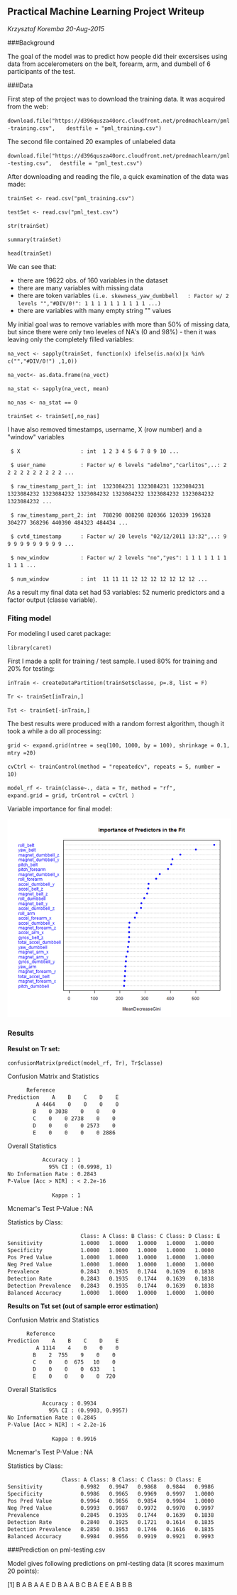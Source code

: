 Practical Machine Learning Project Writeup
------------------------------------------
*Krzysztof Koremba 20-Aug-2015*


###Background

The goal of the model was to predict how people did their excersises using data from accelerometers on the belt, forearm, arm, and dumbell of 6 participants of the test.



###Data


First step of the project was to download the training data. It was acquired from the web:  

`download.file("https://d396qusza40orc.cloudfront.net/predmachlearn/pml-training.csv",`
`	destfile = "pml_training.csv")`

The second file contained 20 examples of unlabeled data
 
`download.file("https://d396qusza40orc.cloudfront.net/predmachlearn/pml-testing.csv",` 
`	destfile = "pml_test.csv")  `

After downloading and reading the file, a quick examination of the data was made:  

`trainSet <- read.csv("pml_training.csv")  `

`testSet <- read.csv("pml_test.csv")  `

`str(trainSet)  `

`summary(trainSet)  `

`head(trainSet)  `

We can see that:

  * there are 19622 obs. of  160 variables in the dataset
  * there are many variables with missing data
  * there are token variables 
  `(i.e. skewness_yaw_dumbbell   : Factor w/ 2 levels "","#DIV/0!": 1 1 1 1 1 1 1 1 1 1 ...) `
  *  there are variables with many empty string "" values

My initial goal was to remove variables with more than 50% of missing data, but since there were only two leveles of NA's (0 and 98%) - then it was leaving only the completely filled variables:

`na_vect <- sapply(trainSet, function(x) ifelse(is.na(x)|x %in% c("","#DIV/0!") ,1,0))`

`na_vect<- as.data.frame(na_vect)`

`na_stat <- sapply(na_vect, mean)`

`no_nas <- na_stat == 0`

`trainSet <- trainSet[,no_nas]`

I have also removed timestamps, username, X (row number) and a "window" variables

` $ X                   : int  1 2 3 4 5 6 7 8 9 10 ...`

` $ user_name           : Factor w/ 6 levels "adelmo","carlitos",..: 2 2 2 2 2 2 2 2 2 2 ...`

` $ raw_timestamp_part_1: int  1323084231 1323084231 1323084231 1323084232 1323084232 1323084232 1323084232 1323084232 1323084232 1323084232 ...`

` $ raw_timestamp_part_2: int  788290 808298 820366 120339 196328 304277 368296 440390 484323 484434 ...`

` $ cvtd_timestamp      : Factor w/ 20 levels "02/12/2011 13:32",..: 9 9 9 9 9 9 9 9 9 9 ...`

` $ new_window          : Factor w/ 2 levels "no","yes": 1 1 1 1 1 1 1 1 1 1 ...`

` $ num_window          : int  11 11 11 12 12 12 12 12 12 12 ...`

As a result my final data set had 53 variables: 52 numeric predictors and a factor output (classe variable).

### Fiting model

For modeling I used caret package:

`library(caret)`

First I made a split for training / test sample. I used 80% for training and 20% for testing:

`inTrain <- createDataPartition(trainSet$classe, p=.8, list = F)`

`Tr <- trainSet[inTrain,]  `

`Tst <- trainSet[-inTrain,]`


The best results were produced with a random forrest algorithm, though it took a while a do all processing:

`grid <- expand.grid(ntree = seq(100, 1000, by = 100), shrinkage = 0.1, mtry =20)`

`cvCtrl <- trainControl(method = "repeatedcv", repeats = 5, number = 10)`

`model_rf <- train(classe~., data = Tr, method = "rf", `
 `                 expand.grid = grid, trControl = cvCtrl )`




Variable importance for final model:

![Variable importance for final model](Rplot01.png)
### Results

**Resulst on Tr set:**

`confusionMatrix(predict(model_rf, Tr), Tr$classe)`

Confusion Matrix and Statistics

          Reference
	Prediction    A    B    C    D    E
        	 A 4464    0    0    0    0
         	B    0 3038    0    0    0
         	C    0    0 2738    0    0
         	D    0    0    0 2573    0
         	E    0    0    0    0 2886

Overall Statistics
                                     
               Accuracy : 1          
                 95% CI : (0.9998, 1)
    No Information Rate : 0.2843     
    P-Value [Acc > NIR] : < 2.2e-16  
                                     
                  Kappa : 1          
 Mcnemar's Test P-Value : NA         

Statistics by Class:

                           Class: A Class: B Class: C Class: D Class: E
	Sensitivity            1.0000   1.0000   1.0000   1.0000   1.0000
	Specificity            1.0000   1.0000   1.0000   1.0000   1.0000
	Pos Pred Value         1.0000   1.0000   1.0000   1.0000   1.0000
	Neg Pred Value         1.0000   1.0000   1.0000   1.0000   1.0000
	Prevalence             0.2843   0.1935   0.1744   0.1639   0.1838
	Detection Rate         0.2843   0.1935   0.1744   0.1639   0.1838
	Detection Prevalence   0.2843   0.1935   0.1744   0.1639   0.1838
	Balanced Accuracy      1.0000   1.0000   1.0000   1.0000   1.0000

**Results on Tst set (out of sample error estimation)**

Confusion Matrix and Statistics

          Reference
	Prediction    A    B    C    D    E
        	 A 1114    4    0    0    0
         	B    2  755    9    0    0
         	C    0    0  675   10    0
         	D    0    0    0  633    1
         	E    0    0    0    0  720

Overall Statistics
                                          
               Accuracy : 0.9934          
                 95% CI : (0.9903, 0.9957)
    No Information Rate : 0.2845          
    P-Value [Acc > NIR] : < 2.2e-16       
                                          
                  Kappa : 0.9916          
 Mcnemar's Test P-Value : NA              

Statistics by Class:

                     Class: A Class: B Class: C Class: D Class: E
	Sensitivity            0.9982   0.9947   0.9868   0.9844   0.9986
	Specificity            0.9986   0.9965   0.9969   0.9997   1.0000
	Pos Pred Value         0.9964   0.9856   0.9854   0.9984   1.0000
	Neg Pred Value         0.9993   0.9987   0.9972   0.9970   0.9997
	Prevalence             0.2845   0.1935   0.1744   0.1639   0.1838
	Detection Rate         0.2840   0.1925   0.1721   0.1614   0.1835
	Detection Prevalence   0.2850   0.1953   0.1746   0.1616   0.1835
	Balanced Accuracy      0.9984   0.9956   0.9919   0.9921   0.9993

###Prediction on pml-testing.csv

Model gives following predictions on pml-testing data (it scores maximum 20 points):

[1] B A B A A E D B A A B C B A E E A B B B

